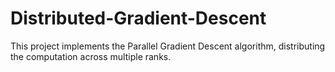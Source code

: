 # Distributed-Gradient-Descent

This project implements the Parallel Gradient Descent algorithm, distributing the computation across multiple ranks.
